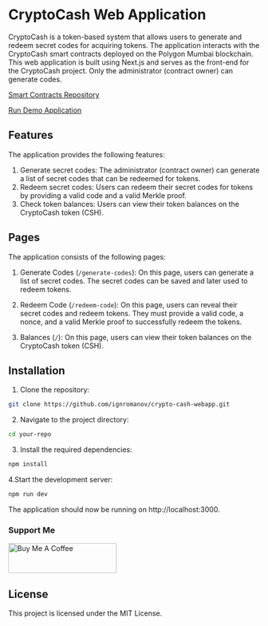 # CryptoCash Web Application

CryptoCash is a token-based system that allows users to generate and redeem secret codes for acquiring tokens. The application interacts with the CryptoCash smart contracts deployed on the Polygon Mumbai blockchain. This web application is built using Next.js and serves as the front-end for the CryptoCash project. Only the administrator (contract owner) can generate codes.

[Smart Contracts Repository](https://github.com/ignromanov/crypto-cash-contracts)

[Run Demo Application](https://crypto-cash-webapp.vercel.app/)

## Features

The application provides the following features:

1. Generate secret codes: The administrator (contract owner) can generate a list of secret codes that can be redeemed for tokens.
2. Redeem secret codes: Users can redeem their secret codes for tokens by providing a valid code and a valid Merkle proof.
3. Check token balances: Users can view their token balances on the CryptoCash token (CSH).

## Pages

The application consists of the following pages:

1. Generate Codes (`/generate-codes`): On this page, users can generate a list of secret codes. The secret codes can be saved and later used to redeem tokens.

2. Redeem Code (`/redeem-code`): On this page, users can reveal their secret codes and redeem tokens. They must provide a valid code, a nonce, and a valid Merkle proof to successfully redeem the tokens.

3. Balances (`/`): On this page, users can view their token balances on the CryptoCash token (CSH).

## Installation

1. Clone the repository:

```bash
git clone https://github.com/ignromanov/crypto-cash-webapp.git
```

2. Navigate to the project directory:

```bash
cd your-repo
```

3. Install the required dependencies:

```bash
npm install
```

4.Start the development server:

```bash
npm run dev
```

The application should now be running on http://localhost:3000.

### Support Me

<a href="https://www.buymeacoffee.com/ignromanov" target="_blank"><img src="https://cdn.buymeacoffee.com/buttons/v2/default-yellow.png" alt="Buy Me A Coffee" style="height: 60px !important;width: 217px !important;" ></a>

## License

This project is licensed under the MIT License.
